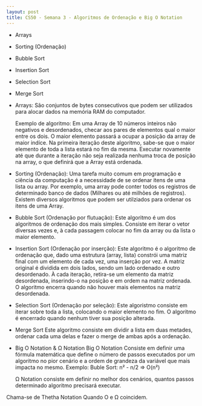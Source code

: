 ```yaml
---
layout: post
title: CS50 - Semana 3 - Algoritmos de Ordenação e Big O Notation
---
```


- Arrays
- Sorting (Ordenação)
- Bubble Sort
- Insertion Sort
- Selection Sort
- Merge Sort

 
- Arrays:
  São conjuntos de bytes consecutivos que podem ser utilizados para alocar dados na memória RAM do computador.
  
  Exemplo de algoritmo:
  Em uma Array de 10 números inteiros não negativos e desordenados, checar aos pares de elementos qual o maior entre os dois. O maior
  elemento passará a ocupar a posição da array de maior indíce. Na primeira iteração deste algoritmo, sabe-se que o maior elemento de
  toda a lista estará no fim da mesma. Executar novamente até que durante a iteração não seja realizada nenhuma troca de posição na array,
  o que definirá que a Array está ordenada.
  
- Sorting (Ordenação):
  Uma tarefa muito comum em programação e ciência da computação é a necessidade de se ordenar itens de uma lista ou array.
  Por exemplo, uma array pode conter todos os registros de determinado banco de dados (Milhares ou até milhões de registros).
  Existem diversos algoritmos que podem ser utilziados para ordenar os itens de uma Array. 
  
- Bubble Sort (Ordenação por flutuação):
  Este algoritmo é um dos algoritmos de ordenação dos mais simples. Consiste em iterar o vetor diversas vezes e, à cada passagem
  colocar no fim da array ou da lista o maior elemento.
  
- Insertion Sort (Ordenação por inserção):
  Este algoritmo é o algoritmo de ordenação que, dado uma estrutura (array, lista) constrói uma matriz final com um elemento de cada vez,
  uma inserção por vez. A matriz original é dividida em dois lados, sendo um lado ordenado e outro desordenado. À cada iteração, retira-se
  um elemento da matriz desordenada, inserindo-o na posição e em ordem na matriz ordenada. O algoritmo encerra quando não houver mais elementos
  na matriz desordenada.
  
- Selection Sort (Ordenação por seleção):
  Este algoristmo consiste em iterar sobre toda a lista, colocando o maior elemento no fim. 
  O algoritmo é encerrado quando nenhum tiver sua posição alterada.
  
- Merge Sort
  Este algoritmo consiste em dividir a lista em duas metades, ordenar cada uma delas e fazer o merge de ambas após a ordenação.

- Big O Notation & Ω Notation
  Big O Notation Consiste em definir uma fórmula matemática que define o número de passos executados por um algoritmo no pior cenário
  e a ordem de grandeza da variável que mais impacta no mesmo.
  Exemplo: Buble Sort: n² - n/2  => O(n²)
  
  Ω Notation consiste em definir no melhor dos cenários, quantos passos determinado algoritmo precisará executar.
  
 Chama-se de Thetha Notation Quando O e Ω coincidem.
  


